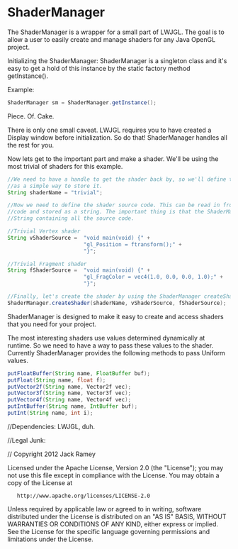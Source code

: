 ShaderManager
=============

The ShaderManager is a wrapper for a small part of LWJGL.
The goal is to allow a user to easily create and manage shaders for any Java OpenGL project.

Initializing the ShaderManager:
ShaderManager is a singleton class and it's easy to get a hold of this instance by the static factory method
getInstance().

Example:
```java
ShaderManager sm = ShaderManager.getInstance();
```

Piece. Of. Cake.

There is only one small caveat. LWJGL requires you to have created a Display window before initialization. So do that!
ShaderManager handles all the rest for you.

Now lets get to the important part and make a shader. We'll be using the most trivial of shaders for this example.


```java
//We need to have a handle to get the shader back by, so we'll define this String name
//as a simple way to store it.
String shaderName = "trivial";

//Now we need to define the shader source code. This can be read in from a file or defined in the
//code and stored as a string. The important thing is that the ShaderManager requires a single
//String containing all the source code.

//Trivial Vertex shader
String vShaderSource =  "void main(void) {" +
                        "gl_Position = ftransform();" +
                        "}";

//Trivial Fragment shader
String fShaderSource =  "void main(void) {" +
                        "gl_FragColor = vec4(1.0, 0.0, 0.0, 1.0);" +
                        "}";

//Finally, let's create the shader by using the ShaderManager createShader method.
ShaderManager.createShader(shaderName, vShaderSource, fShaderSource);

```

ShaderManager is designed to make it easy to create and access shaders that you need for your project.

The most interesting shaders use values determined dynamically at runtime. So we need to have a way to pass
these values to the shader. Currently ShaderManager provides the following methods to pass Uniform values.

```java
putFloatBuffer(String name, FloatBuffer buf);
putFloat(String name, float f);
putVector2f(String name, Vector2f vec);
putVector3f(String name, Vector3f vec);
putVector4f(String name, Vector4f vec);
putIntBuffer(String name, IntBuffer buf);
putInt(String name, int i);
```

//Dependencies: LWJGL, duh.

//Legal Junk:

// Copyright 2012 Jack Ramey

   Licensed under the Apache License, Version 2.0 (the "License");
   you may not use this file except in compliance with the License.
   You may obtain a copy of the License at

       http://www.apache.org/licenses/LICENSE-2.0

   Unless required by applicable law or agreed to in writing, software
   distributed under the License is distributed on an "AS IS" BASIS,
   WITHOUT WARRANTIES OR CONDITIONS OF ANY KIND, either express or implied.
   See the License for the specific language governing permissions and
   limitations under the License.

